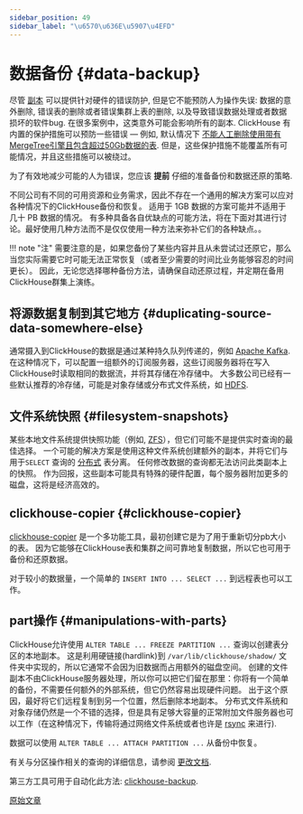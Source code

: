 ```yaml
---
sidebar_position: 49
sidebar_label: "\u6570\u636E\u5907\u4EFD"
---
```


# 数据备份 {#data-backup}

尽管 [副本](../engines/table-engines/mergetree-family/replication.md) 可以提供针对硬件的错误防护, 但是它不能预防人为操作失误: 数据的意外删除, 错误表的删除或者错误集群上表的删除, 以及导致错误数据处理或者数据损坏的软件bug. 在很多案例中，这类意外可能会影响所有的副本. ClickHouse 有内置的保护措施可以预防一些错误 — 例如, 默认情况下 [不能人工删除使用带有MergeTree引擎且包含超过50Gb数据的表](server-configuration-parameters/settings.md#max-table-size-to-drop). 但是，这些保护措施不能覆盖所有可能情况，并且这些措施可以被绕过。

为了有效地减少可能的人为错误，您应该 **提前** 仔细的准备备份和数据还原的策略.

不同公司有不同的可用资源和业务需求，因此不存在一个通用的解决方案可以应对各种情况下的ClickHouse备份和恢复。 适用于 1GB 数据的方案可能并不适用于几十 PB 数据的情况。 有多种具备各自优缺点的可能方法，将在下面对其进行讨论。最好使用几种方法而不是仅仅使用一种方法来弥补它们的各种缺点。。

!!! note "注"
    需要注意的是，如果您备份了某些内容并且从未尝试过还原它，那么当您实际需要它时可能无法正常恢复（或者至少需要的时间比业务能够容忍的时间更长）。 因此，无论您选择哪种备份方法，请确保自动还原过程，并定期在备用ClickHouse群集上演练。

## 将源数据复制到其它地方 {#duplicating-source-data-somewhere-else}

通常摄入到ClickHouse的数据是通过某种持久队列传递的，例如 [Apache Kafka](https://kafka.apache.org). 在这种情况下，可以配置一组额外的订阅服务器，这些订阅服务器将在写入ClickHouse时读取相同的数据流，并将其存储在冷存储中。 大多数公司已经有一些默认推荐的冷存储，可能是对象存储或分布式文件系统，如 [HDFS](https://hadoop.apache.org/docs/stable/hadoop-project-dist/hadoop-hdfs/HdfsDesign.html).

## 文件系统快照 {#filesystem-snapshots}

某些本地文件系统提供快照功能（例如, [ZFS](https://en.wikipedia.org/wiki/ZFS)），但它们可能不是提供实时查询的最佳选择。 一个可能的解决方案是使用这种文件系统创建额外的副本，并将它们与用于`SELECT` 查询的 [分布式](../engines/table-engines/special/distributed.md) 表分离。 任何修改数据的查询都无法访问此类副本上的快照。 作为回报，这些副本可能具有特殊的硬件配置，每个服务器附加更多的磁盘，这将是经济高效的。

## clickhouse-copier {#clickhouse-copier}

[clickhouse-copier](utilities/clickhouse-copier.md) 是一个多功能工具，最初创建它是为了用于重新切分pb大小的表。 因为它能够在ClickHouse表和集群之间可靠地复制数据，所以它也可用于备份和还原数据。

对于较小的数据量，一个简单的 `INSERT INTO ... SELECT ...` 到远程表也可以工作。

## part操作 {#manipulations-with-parts}

ClickHouse允许使用 `ALTER TABLE ... FREEZE PARTITION ...` 查询以创建表分区的本地副本。 这是利用硬链接(hardlink)到 `/var/lib/clickhouse/shadow/` 文件夹中实现的，所以它通常不会因为旧数据而占用额外的磁盘空间。 创建的文件副本不由ClickHouse服务器处理，所以你可以把它们留在那里：你将有一个简单的备份，不需要任何额外的外部系统，但它仍然容易出现硬件问题。 出于这个原因，最好将它们远程复制到另一个位置，然后删除本地副本。 分布式文件系统和对象存储仍然是一个不错的选择，但是具有足够大容量的正常附加文件服务器也可以工作（在这种情况下，传输将通过网络文件系统或者也许是 [rsync](https://en.wikipedia.org/wiki/Rsync) 来进行).

数据可以使用 `ALTER TABLE ... ATTACH PARTITION ...` 从备份中恢复。

有关与分区操作相关的查询的详细信息，请参阅 [更改文档](../sql-reference/statements/alter.md#alter_manipulations-with-partitions).

第三方工具可用于自动化此方法: [clickhouse-backup](https://github.com/AlexAkulov/clickhouse-backup).

[原始文章](https://clickhouse.com/docs/en/operations/backup/) <!--hide-->
